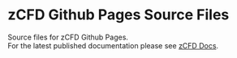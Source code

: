 # zCFD Github Pages Source Files
Source files for zCFD Github Pages.   
For the latest published documentation please see [zCFD Docs](http://docs.zenotech.com/latest.html).
